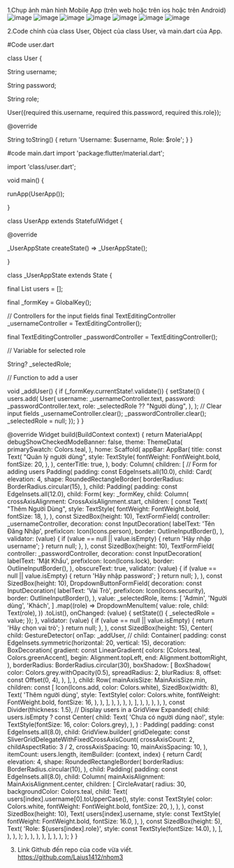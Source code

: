 1.Chụp ảnh màn hình Mobile App (trên web hoặc trên ios hoặc trên Android)
![image](https://github.com/user-attachments/assets/470d8fb6-caee-4fda-bca7-38702eb2e0a6)
![image](https://github.com/user-attachments/assets/0775e564-c538-438d-b9ba-3df0bac9a02a)
![image](https://github.com/user-attachments/assets/cf0da5ea-c8f6-45e1-8712-52950407c26e)
![image](https://github.com/user-attachments/assets/5c5918ae-befb-46a4-a9bc-c469f9a3a877)
![image](https://github.com/user-attachments/assets/00b06930-104c-4e9c-a8a7-51bdc17faa4c)
![image](https://github.com/user-attachments/assets/134eb47c-2fc6-4f34-a88a-3d93d025f800)
![image](https://github.com/user-attachments/assets/bdbe788d-be67-42a4-a5bf-64d68ec9aece)



2.Code chính của class User, Object của class User, và main.dart của App.


#Code user.dart

class User {

  String username;
  
  String password;
  
  String role;

  User({required this.username, required this.password, required this.role});

  
  @override
  
  String toString() {
    return 'Username: $username, Role: $role';
  }
}

#code main.dart
import 'package:flutter/material.dart';

import 'class/user.dart'; 

void main() {

  runApp(UserApp());
  
}

class UserApp extends StatefulWidget {

  @override
  
  _UserAppState createState() => _UserAppState();
  
}

class _UserAppState extends State<UserApp> {

  final List<User> users = [];
  
  final _formKey = GlobalKey<FormState>();
  

  // Controllers for the input fields
  final TextEditingController _usernameController = TextEditingController();
  
  final TextEditingController _passwordController = TextEditingController();

  // Variable for selected role
  
  String? _selectedRole;

  // Function to add a user
  
  void _addUser() {
    if (_formKey.currentState!.validate()) {
      setState(() {
        users.add(
          User(
            username: _usernameController.text,
            password: _passwordController.text,
            role: _selectedRole ?? "Người dùng", 
          ),
        );
        // Clear input fields
        _usernameController.clear();
        _passwordController.clear();
        _selectedRole = null;
      });
    }
  }

  @override
  Widget build(BuildContext context) {
    return MaterialApp(
      debugShowCheckedModeBanner: false,
      theme: ThemeData(
        primarySwatch: Colors.teal,
      ),
      home: Scaffold(
        appBar: AppBar(
          title: const Text(
            "Quản lý người dùng",
            style: TextStyle(
              fontWeight: FontWeight.bold,
              fontSize: 20,
            ),
          ),
          centerTitle: true,
        ),
        body: Column(
          children: [
            // Form for adding users
            Padding(
              padding: const EdgeInsets.all(10.0),
              child: Card(
                elevation: 4,
                shape: RoundedRectangleBorder(
                  borderRadius: BorderRadius.circular(15),
                ),
                child: Padding(
                  padding: const EdgeInsets.all(12.0),
                  child: Form(
                    key: _formKey,
                    child: Column(
                      crossAxisAlignment: CrossAxisAlignment.start,
                      children: [
                        const Text(
                          "Thêm Người Dùng",
                          style: TextStyle(
                            fontWeight: FontWeight.bold,
                            fontSize: 18,
                          ),
                        ),
                        const SizedBox(height: 10),
                        TextFormField(
                          controller: _usernameController,
                          decoration: const InputDecoration(
                            labelText: 'Tên Đăng Nhập',
                            prefixIcon: Icon(Icons.person),
                            border: OutlineInputBorder(),
                          ),
                          validator: (value) {
                            if (value == null || value.isEmpty) {
                              return 'Hãy nhập username';
                            }
                            return null;
                          },
                        ),
                        const SizedBox(height: 10),
                        TextFormField(
                          controller: _passwordController,
                          decoration: const InputDecoration(
                            labelText: 'Mật Khẩu',
                            prefixIcon: Icon(Icons.lock),
                            border: OutlineInputBorder(),
                          ),
                          obscureText: true,
                          validator: (value) {
                            if (value == null || value.isEmpty) {
                              return 'Hãy nhập password';
                            }
                            return null;
                          },
                        ),
                        const SizedBox(height: 10),
                        DropdownButtonFormField<String>(
                          decoration: const InputDecoration(
                            labelText: 'Vai Trò',
                            prefixIcon: Icon(Icons.security),
                            border: OutlineInputBorder(),
                          ),
                          value: _selectedRole,
                          items: [
                            'Admin',
                            'Người dùng',
                            'Khách',
                          ]
                              .map((role) => DropdownMenuItem(
                                    value: role,
                                    child: Text(role),
                                  ))
                              .toList(),
                          onChanged: (value) {
                            setState(() {
                              _selectedRole = value;
                            });
                          },
                          validator: (value) {
                            if (value == null || value.isEmpty) {
                              return 'Hãy chọn vai trò';
                            }
                            return null;
                          },
                        ),
                        const SizedBox(height: 15),
                        Center(
                          child: GestureDetector(
                          onTap: _addUser, // 
                            child: Container(
                              padding: const EdgeInsets.symmetric(horizontal: 20, vertical: 15),
                              decoration: BoxDecoration(
                                gradient: const LinearGradient(
                                  colors: [Colors.teal, Colors.greenAccent],
                                  begin: Alignment.topLeft,
                                  end: Alignment.bottomRight,
                                  ),
                              borderRadius: BorderRadius.circular(30),
                                boxShadow: [
                                  BoxShadow(
                                    color: Colors.grey.withOpacity(0.5),
                                    spreadRadius: 2,
                                    blurRadius: 8,
                                    offset: const Offset(0, 4),
                                ),
                                ],
                              ),
                              child: Row(
                                mainAxisSize: MainAxisSize.min,
                                children: const [
                                  Icon(Icons.add, color: Colors.white),
                                  SizedBox(width: 8),
                                  Text(
                                    'Thêm người dùng',
                                  style: TextStyle(
                                  color: Colors.white,
                                  fontWeight: FontWeight.bold,
                                  fontSize: 16,
                              ),
                              ),
                             ],
                            ),
                        ),
                      ),
                    ),
                      ],
                    ),
                  ),
                ),
              ),
            ),
            const Divider(thickness: 1.5),
            // Display users in a GridView
            Expanded(
              child: users.isEmpty
                  ? const Center(
                      child: Text(
                        'Chưa có người dùng nào!',
                        style: TextStyle(fontSize: 16, color: Colors.grey),
                      ),
                    )
                  : Padding(
                      padding: const EdgeInsets.all(8.0),
                      child: GridView.builder(
                        gridDelegate:
                            const SliverGridDelegateWithFixedCrossAxisCount(
                          crossAxisCount: 2,
                          childAspectRatio: 3 / 2,
                          crossAxisSpacing: 10,
                          mainAxisSpacing: 10,
                        ),
                        itemCount: users.length,
                        itemBuilder: (context, index) {
                          return Card(
                            elevation: 4,
                            shape: RoundedRectangleBorder(
                              borderRadius: BorderRadius.circular(10),
                            ),
                            child: Padding(
                              padding: const EdgeInsets.all(8.0),
                              child: Column(
                                mainAxisAlignment: MainAxisAlignment.center,
                                children: [
                                  CircleAvatar(
                                    radius: 30,
                                    backgroundColor: Colors.teal,
                                    child: Text(
                                      users[index].username[0].toUpperCase(),
                                      style: const TextStyle(
                                        color: Colors.white,
                                        fontWeight: FontWeight.bold,
                                        fontSize: 20,
                                      ),
                                    ),
                                  ),
                                  const SizedBox(height: 10),
                                  Text(
                                    users[index].username,
                                    style: const TextStyle(
                                      fontWeight: FontWeight.bold,
                                      fontSize: 16.0,
                                    ),
                                  ),
                                  const SizedBox(height: 5),
                                  Text(
                                    'Role: ${users[index].role}',
                                    style: const TextStyle(fontSize: 14.0),
                                  ),
                                ],
                              ),
                            ),
                          );
                        },
                      ),
                    ),
            ),
          ],
        ),
      ),
    );
  }
}

3. Link Github đến repo của code vừa viết.
   https://github.com/Laius1412/nhom3


